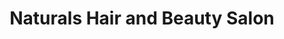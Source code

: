 ---
title: "Naturals Hair and Beauty Salon"
url: /kochi/naturals-hair-and-beauty-salon/
shop: Kosmetik
---